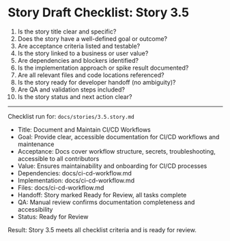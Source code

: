 # Story Draft Checklist: Story 3.5

1. Is the story title clear and specific?  
2. Does the story have a well-defined goal or outcome?  
3. Are acceptance criteria listed and testable?  
4. Is the story linked to a business or user value?  
5. Are dependencies and blockers identified?  
6. Is the implementation approach or spike result documented?  
7. Are all relevant files and code locations referenced?  
8. Is the story ready for developer handoff (no ambiguity)?  
9. Are QA and validation steps included?  
10. Is the story status and next action clear?

---

Checklist run for: `docs/stories/3.5.story.md`

- Title: Document and Maintain CI/CD Workflows
- Goal: Provide clear, accessible documentation for CI/CD workflows and maintenance
- Acceptance: Docs cover workflow structure, secrets, troubleshooting, accessible to all contributors
- Value: Ensures maintainability and onboarding for CI/CD processes
- Dependencies: docs/ci-cd-workflow.md
- Implementation: docs/ci-cd-workflow.md
- Files: docs/ci-cd-workflow.md
- Handoff: Story marked Ready for Review, all tasks complete
- QA: Manual review confirms documentation completeness and accessibility
- Status: Ready for Review

Result: Story 3.5 meets all checklist criteria and is ready for review.
